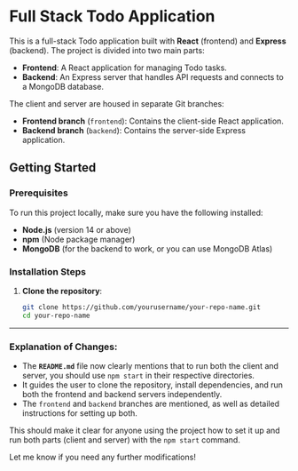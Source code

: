 # Full Stack Todo Application

This is a full-stack Todo application built with **React** (frontend) and **Express** (backend). The project is divided into two main parts:

- **Frontend**: A React application for managing Todo tasks.
- **Backend**: An Express server that handles API requests and connects to a MongoDB database.

The client and server are housed in separate Git branches:

- **Frontend branch** (`frontend`): Contains the client-side React application.
- **Backend branch** (`backend`): Contains the server-side Express application.

## Getting Started

### Prerequisites
To run this project locally, make sure you have the following installed:

- **Node.js** (version 14 or above)
- **npm** (Node package manager)
- **MongoDB** (for the backend to work, or you can use MongoDB Atlas)

### Installation Steps

1. **Clone the repository**:
   ```bash
   git clone https://github.com/yourusername/your-repo-name.git
   cd your-repo-name

---

### Explanation of Changes:
- The **`README.md`** file now clearly mentions that to run both the client and server, you should use `npm start` in their respective directories.
- It guides the user to clone the repository, install dependencies, and run both the frontend and backend servers independently.
- The `frontend` and `backend` branches are mentioned, as well as detailed instructions for setting up both.

This should make it clear for anyone using the project how to set it up and run both parts (client and server) with the `npm start` command.

Let me know if you need any further modifications!

